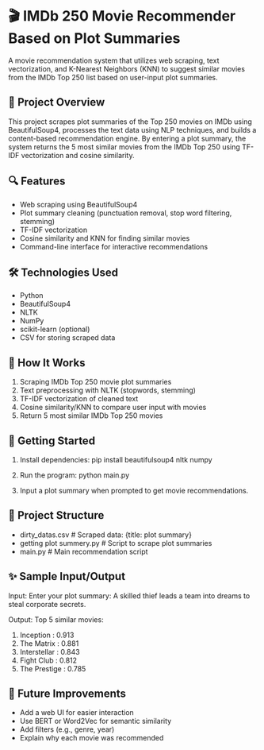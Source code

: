 # 🎬 IMDb 250 Movie Recommender Based on Plot Summaries

A movie recommendation system that utilizes web scraping, text vectorization, and K-Nearest Neighbors (KNN) to suggest similar movies from the IMDb Top 250 list based on user-input plot summaries.

## 📌 Project Overview
This project scrapes plot summaries of the Top 250 movies on IMDb using BeautifulSoup4, processes the text data using NLP techniques, and builds a content-based recommendation engine. By entering a plot summary, the system returns the 5 most similar movies from the IMDb Top 250 using TF-IDF vectorization and cosine similarity.

## 🔍 Features
- Web scraping using BeautifulSoup4
- Plot summary cleaning (punctuation removal, stop word filtering, stemming)
- TF-IDF vectorization
- Cosine similarity and KNN for finding similar movies
- Command-line interface for interactive recommendations

## 🛠️ Technologies Used
- Python
- BeautifulSoup4
- NLTK
- NumPy
- scikit-learn (optional)
- CSV for storing scraped data

## 🧠 How It Works
1. Scraping IMDb Top 250 movie plot summaries
2. Text preprocessing with NLTK (stopwords, stemming)
3. TF-IDF vectorization of cleaned text
4. Cosine similarity/KNN to compare user input with movies
5. Return 5 most similar IMDb Top 250 movies

## 🚀 Getting Started

1. Install dependencies:
   pip install beautifulsoup4 nltk numpy

2. Run the program:
   python main.py

3. Input a plot summary when prompted to get movie recommendations.

## 📂 Project Structure
- dirty_datas.csv       # Scraped data: {title: plot summary}
- getting plot summery.py  # Script to scrape plot summaries
- main.py               # Main recommendation script

## ✨ Sample Input/Output

Input:
Enter your plot summary: A skilled thief leads a team into dreams to steal corporate secrets.

Output:
Top 5 similar movies:
1. Inception : 0.913
2. The Matrix : 0.881
3. Interstellar : 0.843
4. Fight Club : 0.812
5. The Prestige : 0.785

## 📌 Future Improvements
- Add a web UI for easier interaction
- Use BERT or Word2Vec for semantic similarity
- Add filters (e.g., genre, year)
- Explain why each movie was recommended
